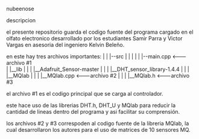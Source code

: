 nubeenose

descripcion

el presente repositorio guarda el codigo fuente del programa cargado en el
olfato electronico desarrollado por los estudiantes Samir Parra y Victor Vargas en
asesoria del ingeniero Kelvin Beleño.

en este hay tres archivos importantes:
|
|
|--src
|  |
|  |
|  |--main.cpp      <---archivo #1<br>
|
|__lib
|  |
|  |__Adafruit_Sensor-master
|  |
|  |__DHT_sensor_library-1.4.4
|  |
|  |__MQlab
|     |
|     |__MQlab.cpp  <---archivo #2
|     |
|     |__MQlab.h    <---archivo #3


el archivo #1 es el codigo principal que se carga al controlador.

este hace uso de las librerias DHT.h, DHT_U y MQlab para reducir la cantidad de
lineas dentro del programa y asi facilitar su comprensión.

los archivos #2 y #3 correspoden al codigo fuente de la libreria MQlab, la cual
desarrollaron los autores para el uso de matrices de 10 sensores MQ.

